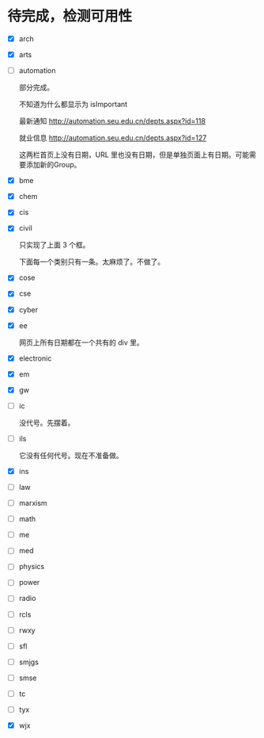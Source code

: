 # 待完成，检测可用性

  - [x] arch
  - [x] arts
  - [ ] automation

    部分完成。

    不知道为什么都显示为 isImportant

    最新通知 http://automation.seu.edu.cn/depts.aspx?id=118

    就业信息 http://automation.seu.edu.cn/depts.aspx?id=127

    这两栏首页上没有日期，URL 里也没有日期，但是单独页面上有日期。可能需要添加新的Group。

  - [x] bme
  - [x] chem
  - [x] cis
  - [x] civil

    只实现了上面 3 个框。

    下面每一个类别只有一条。太麻烦了。不做了。

  - [x] cose
  - [x] cse
  - [x] cyber
  - [x] ee

    网页上所有日期都在一个共有的 div 里。

  - [x] electronic
  - [x] em
  - [x] gw
  - [ ] ic

    没代号。先摆着。

  - [ ] ils

    它没有任何代号。现在不准备做。

  - [x] ins
  - [ ] law
  - [ ] marxism
  - [ ] math
  - [ ] me
  - [ ] med
  - [ ] physics
  - [ ] power
  - [ ] radio
  - [ ] rcls
  - [ ] rwxy
  - [ ] sfl
  - [ ] smjgs
  - [ ] smse
  - [ ] tc
  - [ ] tyx
  - [x] wjx
